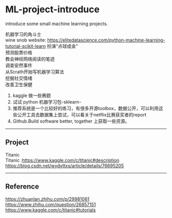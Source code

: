 # ML-project-introduce
introduce some small machine learning projects.

机器学习的角斗士  
wine snob website: https://elitedatascience.com/python-machine-learning-tutorial-scikit-learn
扮演“点球成金”  
预测股票价格  
教会神经网络阅读的笔迹  
调查安然事件  
从Scrath开始写机器学习算法  
挖掘社交情绪  
改善卫生保健  
1. kaggle 做一些赛题  
2. 试试 python 机器学习包-sklearn-  
3. 推荐系统是一个比较好的练习，有很多开源toolbox，数据公开，可以利用这些公开工具去数据集上尝试，可以看关于netflix比赛获奖者的report  
4. Github.Build software better, together 上获取一些资源。
***
Project  
---  
Titanic  
Titanic :https://www.kaggle.com/c/titanic#description  
https://blog.csdn.net/wydyttxs/article/details/76695205

***  
Reference  
---  
https://zhuanlan.zhihu.com/p/29981061  
https://www.zhihu.com/question/26857151
https://www.kaggle.com/c/titanic#tutorials
